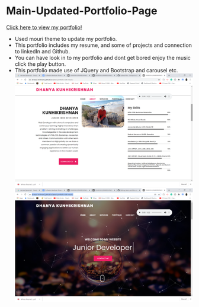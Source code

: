 # Main-Updated-Portfolio-Page

[Click here to view my portfolio!]( https://dhanya-krishnan2.github.io/Latest-portfolio-with-music/)

* Used mouri theme to update my portfolio.
* This portfolio includes my resume, and some of projects and connection to linkedIn and Github.
* You can have look in to my portfolio and dont get bored enjoy the music click the play button.
* This portfolio made use of JQuery and Bootstrap and carousel etc.
![](/2020-08-29%20(12).png)
![](/2020-08-29%20(11).png)
